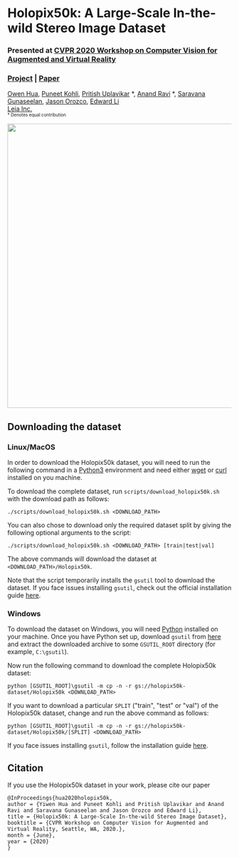 # Holopix50k: A Large-Scale In-the-wild Stereo Image Dataset

### Presented at [CVPR 2020 Workshop on Computer Vision for Augmented and Virtual Reality](https://mixedreality.cs.cornell.edu/workshop/2020)

### [Project](https://leiainc.github.io/holopix50k/) | [Paper](https://arxiv.org/abs/2003.11172)

[Owen Hua](https://www.linkedin.com/in/owen-yiwen-hua/),
[Puneet Kohli](https://www.linkedin.com/in/punkohl),
[Pritish Uplavikar](https://www.linkedin.com/in/pritishuplavikar) \*,
[Anand Ravi](https://www.linkedin.com/in/anandravi24) \*,
[Saravana Gunaseelan](https://www.linkedin.com/in/saravanaguna),
[Jason Orozco](mailto:jason.orozco@leiainc.com),
[Edward Li](https://www.linkedin.com/in/edward-li-947a3829/) <br>
[Leia Inc.](https://www.leiainc.com/)<br>
<sub><sup>* Denotes equal contribution</sup></sub><br>

<p align="center">
  <img width="640" src="https://github.com/LeiaInc/holopix50k/blob/master/images/mosaic.gif">
</p>

## Downloading the dataset

### Linux/MacOS

In order to download the Holopix50k dataset, you will need to run the following command in a
[Python3](https://www.python.org/downloads/) environment and need either [wget](https://www.gnu.org/software/wget/) or
[curl](https://curl.haxx.se/docs/install.html) installed on you machine.

To download the complete dataset, run `scripts/download_holopix50k.sh` with the download path as follows:
```shell script
./scripts/download_holopix50k.sh <DOWNLOAD_PATH>
```

You can also chose to download only the required dataset split by giving the following optional arguments to the
script:
```shell script
./scripts/download_holopix50k.sh <DOWNLOAD_PATH> [train|test|val]
```

The above commands will download the dataset at `<DOWNLOAD_PATH>/Holopix50k`.

Note that the script temporarily installs the `gsutil` tool to download the dataset. If you face issues installing
`gsutil`, check out the official installation guide
[here](https://cloud.google.com/storage/docs/gsutil_install#alt-install).

### Windows

To download the dataset on Windows, you will need [Python](https://www.python.org/downloads/) installed on your
machine. Once you have Python set up, download `gsutil` from [here](https://storage.googleapis.com/pub/gsutil.zip) and
extract the downloaded archive to some `GSUTIL_ROOT` directory (for example, `C:\gsutil`).

Now run the following command to download the complete Holopix50k dataset:
```shell script
python [GSUTIL_ROOT]\gsutil -m cp -n -r gs://holopix50k-dataset/Holopix50k <DOWNLOAD_PATH>
```

If you want to download a particular `SPLIT` ("train", "test" or "val") of the Holopix50k dataset, change and run the
above command as follows:
```shell script
python [GSUTIL_ROOT]\gsutil -m cp -n -r gs://holopix50k-dataset/Holopix50k/[SPLIT] <DOWNLOAD_PATH>
```

If you face issues installing `gsutil`, follow the installation guide
[here](https://cloud.google.com/storage/docs/gsutil_install#alt-install).

## Citation

If you use the Holopix50k dataset in your work, please cite our paper

```
@InProceedings{hua2020holopix50k,
author = {Yiwen Hua and Puneet Kohli and Pritish Uplavikar and Anand Ravi and Saravana Gunaseelan and Jason Orozco and Edward Li},
title = {Holopix50k: A Large-Scale In-the-wild Stereo Image Dataset},
booktitle = {CVPR Workshop on Computer Vision for Augmented and Virtual Reality, Seattle, WA, 2020.},
month = {June},
year = {2020}
}
```
